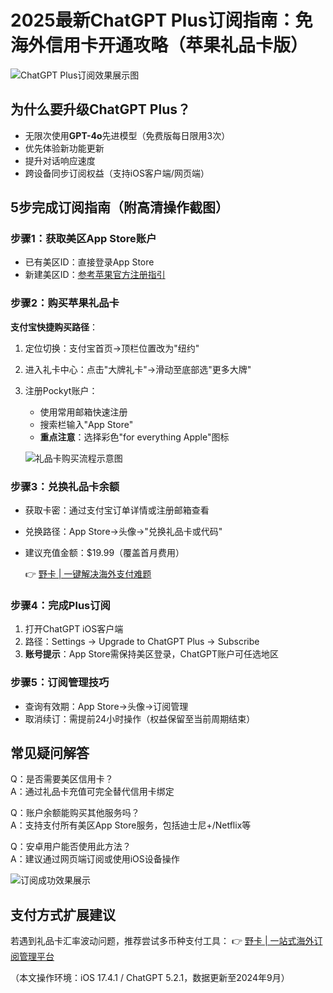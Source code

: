 # 2025最新ChatGPT Plus订阅指南：免海外信用卡开通攻略（苹果礼品卡版）

![ChatGPT Plus订阅效果展示图](https://bbtdd.com/wp-content/uploads/img/318308092.webp)

## 为什么要升级ChatGPT Plus？
- 无限次使用**GPT-4o**先进模型（免费版每日限用3次）
- 优先体验新功能更新
- 提升对话响应速度
- 跨设备同步订阅权益（支持iOS客户端/网页端）

## 5步完成订阅指南（附高清操作截图）

### 步骤1：获取美区App Store账户
- 已有美区ID：直接登录App Store
- 新建美区ID：[参考苹果官方注册指引](https://support.apple.com/zh-cn/HT204034)

### 步骤2：购买苹果礼品卡
**支付宝快捷购买路径**：
1. 定位切换：支付宝首页→顶栏位置改为"纽约"
2. 进入礼卡中心：点击"大牌礼卡"→滑动至底部选"更多大牌"
3. 注册Pockyt账户：
   - 使用常用邮箱快速注册
   - 搜索栏输入"App Store"
   - **重点注意**：选择彩色"for everything Apple"图标

   ![礼品卡购买流程示意图](https://bbtdd.com/wp-content/uploads/img/594976973.webp)

### 步骤3：兑换礼品卡余额
- 获取卡密：通过支付宝订单详情或注册邮箱查看
- 兑换路径：App Store→头像→"兑换礼品卡或代码"
- 建议充值金额：$19.99（覆盖首月费用）

   👉 [野卡 | 一键解决海外支付难题](https://bbtdd.com/yeka)

### 步骤4：完成Plus订阅
1. 打开ChatGPT iOS客户端
2. 路径：Settings → Upgrade to ChatGPT Plus → Subscribe
3. **账号提示**：App Store需保持美区登录，ChatGPT账户可任选地区

### 步骤5：订阅管理技巧
- 查询有效期：App Store→头像→订阅管理
- 取消续订：需提前24小时操作（权益保留至当前周期结束）

## 常见疑问解答
Q：是否需要美区信用卡？<br>
A：通过礼品卡充值可完全替代信用卡绑定

Q：账户余额能购买其他服务吗？<br>
A：支持支付所有美区App Store服务，包括迪士尼+/Netflix等

Q：安卓用户能否使用此方法？<br>
A：建议通过网页端订阅或使用iOS设备操作

![订阅成功效果展示](https://bbtdd.com/wp-content/uploads/img/14516131774.webp)

## 支付方式扩展建议
若遇到礼品卡汇率波动问题，推荐尝试多币种支付工具：
👉 [野卡 | 一站式海外订阅管理平台](https://bbtdd.com/yeka)

（本文操作环境：iOS 17.4.1 / ChatGPT 5.2.1，数据更新至2024年9月）